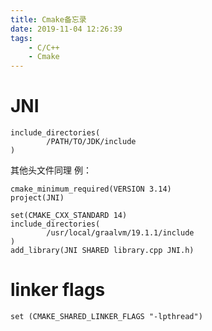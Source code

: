 ```yaml
---
title: Cmake备忘录
date: 2019-11-04 12:26:39
tags:
    - C/C++
    - Cmake
---
```

# JNI
```
include_directories(
        /PATH/TO/JDK/include
)
```
其他头文件同理
例：
```
cmake_minimum_required(VERSION 3.14)
project(JNI)

set(CMAKE_CXX_STANDARD 14)
include_directories(
        /usr/local/graalvm/19.1.1/include
)
add_library(JNI SHARED library.cpp JNI.h)
```

# linker flags
```
set (CMAKE_SHARED_LINKER_FLAGS "-lpthread")
```


